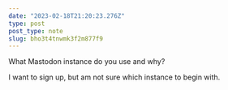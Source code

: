 ```yaml
---
date: "2023-02-18T21:20:23.276Z"
type: post 
post_type: note
slug: bho3t4tnwmk3f2m877f9
---
```

What Mastodon instance do you use and why? 

I want to sign up, but am not sure which instance to begin with.
